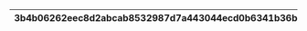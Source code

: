 |3b4b06262eec8d2abcab8532987d7a443044ecd0b6341b36baa79a8b531c1515|9ef35adb5981eb84e2781a61cfbedb89536b1e194e0a2ab09764a867084604e6|9c260cece096eaf111497cc038f6b96de5c2f26509d9b8443bf6350d01d9a19c|2ac9ea1ecd75f0188ff649b083f672d3161fa0da95c833ce8a340a8ded8098dc|52949173a788d35096adbff33ec888803b934142997d55c23d9d89315c7f47c8|3a40205243d41cf2bbcf55fd290d8be6705f00ed486246c16041706d401d9026|1c53824f6385fe266ee86e0b0577a75e78e0af731f11611ffc76c18802ef24a3|bafa862ed9447b207d3455e3b5e96f2befbd23edfdd7e95c4f052de95387d7fa|f338158d4c7b7f1065e12b9e44083af3e3f71a70bdc03b06884e42fecbc794ac|e2585ad4050fdae08401f35de4bb1ac0cfead1b6abbb2f21dfb4e5db06510314|7623a28f35c585751ac4c92e25e0876837dee3e7cc8062527c7f2ba8254493ca|f4799a499777d06e1af3f0540faea296078aa8d5bb08d2d69ed67e03bdd24c2e|6f721581c83575e859f853305ca4ce8f8943467a3a792d11e1faf4010aff4f47|b52b04df01a7e92c270260e6ab03a07201a22514e8638b7790ad5aec1f80b2c9|11260b29827917265c801156b2bb314bcab0d1001d028036a23e6039ab1e72fd|ba7419d1bd395728811c5e6aa319a5db37faace623e6052d066f458cbff102f2|703bb8799c1eda47ff777881b7d429361170a12cad5b7bfda0382009cf38e688|3884f2733ac116fb1ddb45655968b4420b037bf413abeed447aea1696f1119b0|467f739bc3034bd24b5fb7f0afb03366ab992c0abeb13a64662070d3a29d062e|41c9e7fad3e5047faa13d92f6d99ddd96021bdd502ccaf2bb1858305feb75db1|7e97a0034830040a22c186822da99a0696d8ec0cea4fd016022ea86e793ec4b0|
| --- | --- | --- | --- | --- | --- | --- | --- | --- | --- | --- | --- | --- | --- | --- | --- | --- | --- | --- | --- | --- |
